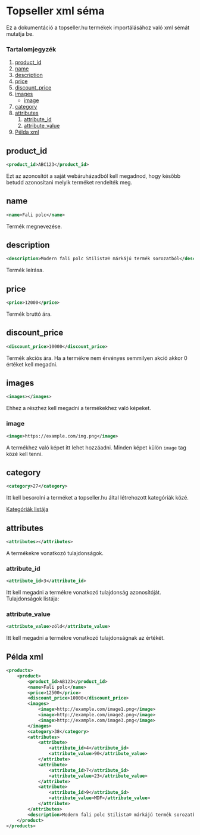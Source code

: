 # Topseller xml séma
Ez a dokumentáció a topseller.hu termékek importálásához való xml sémát mutatja be.

### Tartalomjegyzék
1. [product_id](#product_id)
1. [name](#name)
1. [description](#description)
1. [price](#price)
1. [discount_price](#discount_price)
1. [images](#images)
    * [image](#image)
1. [category](#category)
1. [attributes](#attributes)
    1. [attribute_id](#attribute_id)
    1. [attribute_value](#attribute_value)
1. [Példa xml](#példa-xml)

## product_id
```xml
<product_id>ABC123</product_id>
```
Ezt az azonosítót a saját webáruházadból kell megadnod, hogy később betudd azonosítani melyik terméket rendelték meg.

## name
```xml
<name>Fali polc</name>
```
Termék megnevezése.

## description
```xml
<description>Modern fali polc Stilista® márkájú termék sorozatból</description>
```
Termék leírása.

## price
```xml
<price>12000</price>
```
Termék bruttó ára.

## discount_price
```xml
<discount_price>10000</discount_price>
```
Termék akciós ára.
Ha a termékre nem érvényes semmilyen akció akkor 0 értéket kell megadni.

## images
```xml
<images></images>
```
Ehhez a részhez kell megadni a termékekhez való képeket.

### image
```xml
<image>https://example.com/img.png</image>
```
A termékhez való képet itt lehet hozzáadni.
Minden képet külön `image` tag közé kell tenni.

## category
```xml
<category>27</category>
```
Itt kell besorolni a terméket a topseller.hu által létrehozott kategóriák közé.

[Kategóriák listája](categories.md)

## attributes
```xml
<attributes></attributes>
```
A termékekre vonatkozó tulajdonságok.

### attribute_id
```xml
<attribute_id>3</attribute_id>
```
Itt kell megadni a termékre vonatkozó tulajdonság azonosítóját.
Tulajdonságok listája:

### attribute_value
```xml
<attribute_value>zöld</attribute_value>
```
Itt kell megadni a termékre vonatkozó tulajdonságnak az értékét.

## Példa xml
```xml
<products>
    <product>
        <product_id>AB123</product_id>
        <name>Fali polc</name>
        <price>12500</price>
        <discount_price>10000</discount_price>
        <images>
            <image>http://example.com/image1.png</image>
            <image>http://example.com/image2.png</image>
            <image>http://example.com/image3.png</image>
        </images>
        <category>38</category>
        <attributes>
            <attribute>
                <attribute_id>4</attribute_id>
                <attribute_value>90</attribute_value>
            </attribute>
            <attribute>
                <attribute_id>7</attribute_id>
                <attribute_value>23</attribute_value>
            </attribute>
            <attribute>
                <attribute_id>9</attribute_id>
                <attribute_value>MDF</attribute_value>
            </attribute>
        </attributes>
        <description>Modern fali polc Stilista® márkájú termék sorozatból VOLATO köszönhetően a lebegtető hatásnak gyönyörű kelléke lesz a szobának. Polc szélessége 3,8 cm és max. teherbírása 10 kg függően a fal anyagától, amelyre a polc el lesz helyezve.</description>
    </product>
</products>
```
